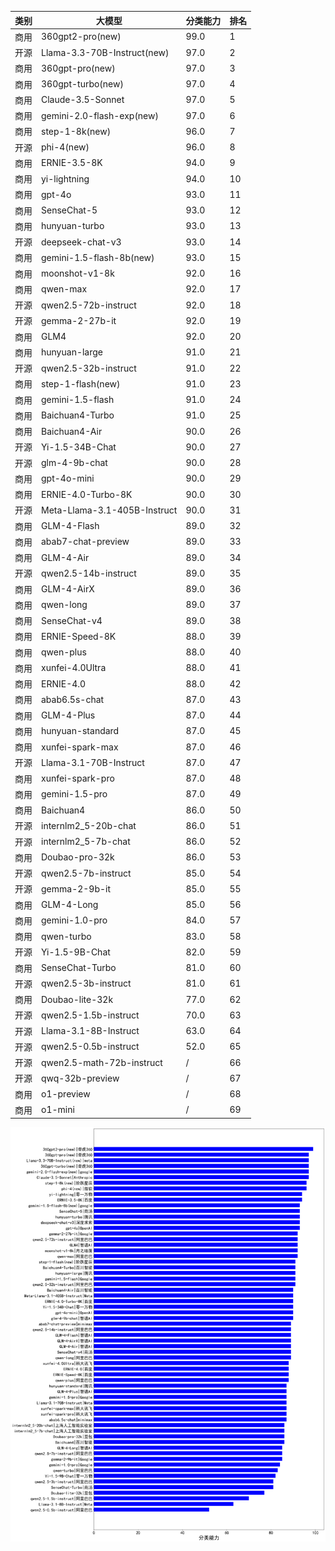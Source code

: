 
| 类别| 大模型                         | 分类能力 | 排名 |
|---|-----------------------------|------|----|
|商用|360gpt2-pro(new)|99.0|1|
|开源|Llama-3.3-70B-Instruct(new)|97.0|2|
|商用|360gpt-pro(new)|97.0|3|
|商用|360gpt-turbo(new)|97.0|4|
|商用|Claude-3.5-Sonnet|97.0|5|
|商用|gemini-2.0-flash-exp(new)|97.0|6|
|商用|step-1-8k(new)|96.0|7|
|开源|phi-4(new)|96.0|8|
|商用|ERNIE-3.5-8K|94.0|9|
|商用|yi-lightning|94.0|10|
|商用|gpt-4o|93.0|11|
|商用|SenseChat-5|93.0|12|
|商用|hunyuan-turbo|93.0|13|
|开源|deepseek-chat-v3|93.0|14|
|商用|gemini-1.5-flash-8b(new)|93.0|15|
|商用|moonshot-v1-8k|92.0|16|
|商用|qwen-max|92.0|17|
|开源|qwen2.5-72b-instruct|92.0|18|
|开源|gemma-2-27b-it|92.0|19|
|商用|GLM4|92.0|20|
|商用|hunyuan-large|91.0|21|
|开源|qwen2.5-32b-instruct|91.0|22|
|商用|step-1-flash(new)|91.0|23|
|商用|gemini-1.5-flash|91.0|24|
|商用|Baichuan4-Turbo|91.0|25|
|商用|Baichuan4-Air|90.0|26|
|开源|Yi-1.5-34B-Chat|90.0|27|
|开源|glm-4-9b-chat|90.0|28|
|商用|gpt-4o-mini|90.0|29|
|商用|ERNIE-4.0-Turbo-8K|90.0|30|
|开源|Meta-Llama-3.1-405B-Instruct|90.0|31|
|商用|GLM-4-Flash|89.0|32|
|商用|abab7-chat-preview|89.0|33|
|商用|GLM-4-Air|89.0|34|
|开源|qwen2.5-14b-instruct|89.0|35|
|商用|GLM-4-AirX|89.0|36|
|商用|qwen-long|89.0|37|
|商用|SenseChat-v4|89.0|38|
|商用|ERNIE-Speed-8K|88.0|39|
|商用|qwen-plus|88.0|40|
|商用|xunfei-4.0Ultra|88.0|41|
|商用|ERNIE-4.0|88.0|42|
|商用|abab6.5s-chat|87.0|43|
|商用|GLM-4-Plus|87.0|44|
|商用|hunyuan-standard|87.0|45|
|商用|xunfei-spark-max|87.0|46|
|开源|Llama-3.1-70B-Instruct|87.0|47|
|商用|xunfei-spark-pro|87.0|48|
|商用|gemini-1.5-pro|87.0|49|
|商用|Baichuan4|86.0|50|
|开源|internlm2_5-20b-chat|86.0|51|
|开源|internlm2_5-7b-chat|86.0|52|
|商用|Doubao-pro-32k|86.0|53|
|开源|qwen2.5-7b-instruct|85.0|54|
|开源|gemma-2-9b-it|85.0|55|
|商用|GLM-4-Long|85.0|56|
|商用|gemini-1.0-pro|84.0|57|
|商用|qwen-turbo|83.0|58|
|开源|Yi-1.5-9B-Chat|82.0|59|
|商用|SenseChat-Turbo|81.0|60|
|开源|qwen2.5-3b-instruct|81.0|61|
|商用|Doubao-lite-32k|77.0|62|
|开源|qwen2.5-1.5b-instruct|70.0|63|
|开源|Llama-3.1-8B-Instruct|63.0|64|
|开源|qwen2.5-0.5b-instruct|52.0|65|
|开源|qwen2.5-math-72b-instruct|/|66|
|开源|qwq-32b-preview|/|67|
|商用|o1-preview|/|68|
|商用|o1-mini|/|69|


![lin](../pic/classification.png)
